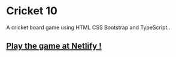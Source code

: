 # Cricket 10
 A cricket board game using HTML CSS Bootstrap and TypeScript..
 
## <a href="https://focused-edison-b3f7ed.netlify.app/">Play the game at Netlify !</a> 
